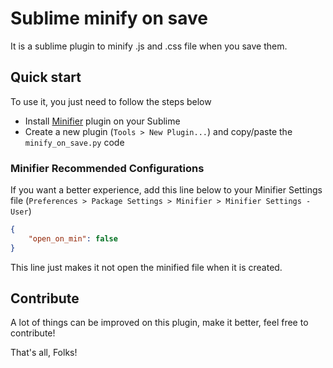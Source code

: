 # Sublime minify on save
It is a sublime plugin to minify .js and .css file when you save them.

## Quick start
To use it, you just need to follow the steps below

* Install [Minifier](https://www.google.com "Minifier") plugin on your Sublime
* Create a new plugin (`Tools > New Plugin...`) and copy/paste the `minify_on_save.py` code

### Minifier Recommended Configurations
If you want a better experience, add this line below to your Minifier Settings file (`Preferences > Package Settings > Minifier > Minifier Settings - User`)
```json
{
    "open_on_min": false
}
```
This line just makes it not open the minified file when it is created.

## Contribute
A lot of things can be improved on this plugin, make it better, feel free to contribute!

That's all, Folks!
